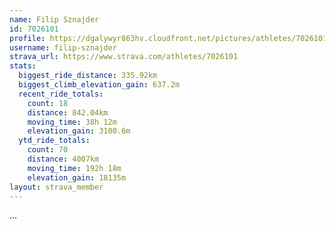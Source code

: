 ```yaml
---
name: Filip Sznajder
id: 7026101
profile: https://dgalywyr863hv.cloudfront.net/pictures/athletes/7026101/2123836/17/large.jpg
username: filip-sznajder
strava_url: https://www.strava.com/athletes/7026101
stats:
  biggest_ride_distance: 335.92km
  biggest_climb_elevation_gain: 637.2m
  recent_ride_totals:
    count: 18
    distance: 842.04km
    moving_time: 38h 12m
    elevation_gain: 3100.6m
  ytd_ride_totals:
    count: 70
    distance: 4007km
    moving_time: 192h 18m
    elevation_gain: 18135m
layout: strava_member
--- 
```

...
